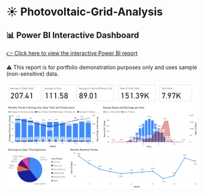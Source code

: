 # ☀️ Photovoltaic-Grid-Analysis

## 📊 Power BI Interactive Dashboard

[👉 Click here to view the interactive Power BI report](https://app.powerbi.com/view?r=eyJrIjoiMWExMThhMTYtOTQ1Yy00ZWFhLWI1Y2MtM2Y4NDNiY2Q5YTE4IiwidCI6ImJmZjRmNmRiLWU4MGQtNDhkOC1iODQ5LWIxNjc1NmY0NWE1ZSIsImMiOjh9)

⚠️ This report is for portfolio demonstration purposes only and uses sample (non-sensitive) data.

![Dashboard Preview](images/solar_dashboard.png)